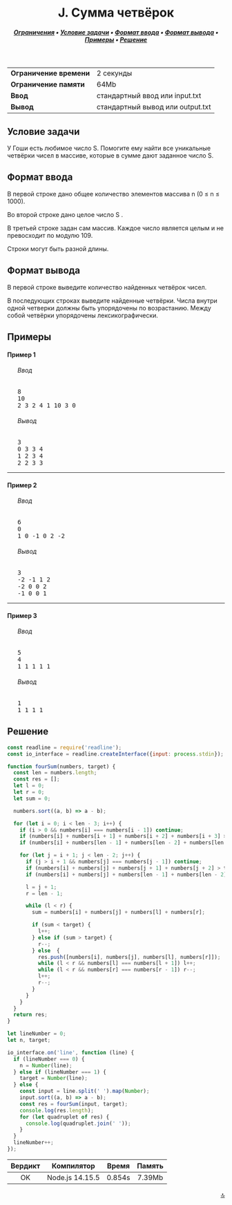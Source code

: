 <h1 align="center">J. Сумма четвёрок</h1>

<h5 align="center">
<a href="#limits">Ограничения</a>
•
<a href="#task">Условие задачи</a>
•
<a href="#input">Формат ввода</a>
•
<a href="#output">Формат вывода</a>
•
<a href="#examples">Примеры</a>
•
<a href="#solution">Решение</a>
</h5>

<br>

<table id="limits">
<tbody>
<tr>
<td>
<b>Ограничение времени</b>
</td>
<td>
2 секунды
</td>
</tr>
<tr>
<td>
<b>Ограничение памяти</b>
</td>
<td>
64Mb
</td>
</tr>
<tr>
<td>
<b>Ввод</b>
</td>
<td>
стандартный ввод или input.txt
</td>
</tr>
<tr>
<td>
<b>Вывод</b>
</td>
<td>
стандартный вывод или output.txt
</td>
</tr>
</tbody>
</table>

<h2 id="task">Условие задачи</h2>

У Гоши есть любимое число S. Помогите ему найти все уникальные четвёрки чисел в массиве, которые в сумме дают заданное число S.

<h2 id="input">Формат ввода</h2>

В первой строке дано общее количество элементов массива n (0 ≤ n ≤ 1000).

Во второй строке дано целое число S  .

В третьей строке задан сам массив. Каждое число является целым и не превосходит по модулю 109.

Строки могут быть разной длины.

<h2 id="output">Формат вывода</h2>

В первой строке выведите количество найденных четвёрок чисел.

В последующих строках выведите найденные четвёрки. Числа внутри одной четверки должны быть упорядочены по возрастанию. Между собой четвёрки упорядочены лексикографически.

<h2 id="examples">Примеры</h2>

<h4>Пример 1</h4>
<ul>
<h6>Ввод</h6>
<pre>
8
10
2 3 2 4 1 10 3 0
</pre>

<h6>Вывод</h6>
<pre>
3
0 3 3 4
1 2 3 4
2 2 3 3
</pre>
</ul>

<hr>

<h4>Пример 2</h4>
<ul>
<h6>Ввод</h6>
<pre>
6
0
1 0 -1 0 2 -2
</pre>

<h6>Вывод</h6>
<pre>
3
-2 -1 1 2
-2 0 0 2
-1 0 0 1
</pre>
</ul>

<hr>

<h4>Пример 3</h4>
<ul>
<h6>Ввод</h6>
<pre>
5
4
1 1 1 1 1
</pre>

<h6>Вывод</h6>
<pre>
1
1 1 1 1
</pre>
</ul>

<h2 id="solution">Решение</h2>

```javascript
const readline = require('readline');
const io_interface = readline.createInterface({input: process.stdin});

function fourSum(numbers, target) {
  const len = numbers.length;
  const res = [];
  let l = 0;
  let r = 0;
  let sum = 0;

  numbers.sort((a, b) => a - b);

  for (let i = 0; i < len - 3; i++) {
    if (i > 0 && numbers[i] === numbers[i - 1]) continue;
    if (numbers[i] + numbers[i + 1] + numbers[i + 2] + numbers[i + 3] > target) break;
    if (numbers[i] + numbers[len - 1] + numbers[len - 2] + numbers[len - 3] < target) continue;

    for (let j = i + 1; j < len - 2; j++) {
      if (j > i + 1 && numbers[j] === numbers[j - 1]) continue;
      if (numbers[i] + numbers[j] + numbers[j + 1] + numbers[j + 2] > target) break;
      if (numbers[i] + numbers[j] + numbers[len - 1] + numbers[len - 2] < target) continue;

      l = j + 1;
      r = len - 1;

      while (l < r) {
        sum = numbers[i] + numbers[j] + numbers[l] + numbers[r];

        if (sum < target) {
          l++;
        } else if (sum > target) {
          r--;
        } else  {
          res.push([numbers[i], numbers[j], numbers[l], numbers[r]]);
          while (l < r && numbers[l] === numbers[l + 1]) l++;
          while (l < r && numbers[r] === numbers[r - 1]) r--;
          l++;
          r--;
        }
      }
    }
  }
  return res;
}

let lineNumber = 0;
let n, target;

io_interface.on('line', function (line) {
  if (lineNumber === 0) {
    n = Number(line);
  } else if (lineNumber === 1) {
    target = Number(line);
  } else {
    const input = line.split(' ').map(Number);
    input.sort((a, b) => a - b);
    const res = fourSum(input, target);
    console.log(res.length);
    for (let quadruplet of res) {
      console.log(quadruplet.join(' '));
    }
  }
  lineNumber++;
});
```
<table>
  <thead>
    <tr>
      <th>Вердикт</th>
      <th>Компилятор</th>
      <th>Время</th>
      <th>Память</th>
    </tr>
  </thead>
  <tbody>
<tr align="center">
<td>OK</td>
<td>Node.js 14.15.5</td>
<td>0.854s</td>
<td>7.39Mb</td>
</tr>
  </tbody>
</table>

<p width="100%" align="right"><a href="#">🔝</a></p>